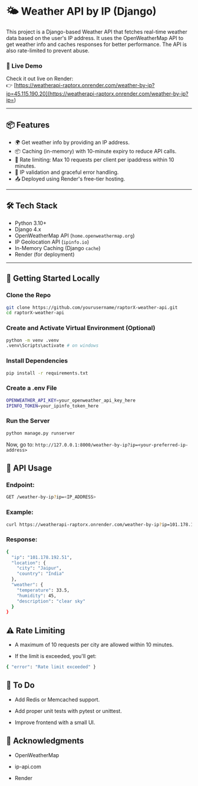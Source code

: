 # 🌤️ Weather API by IP (Django)

This project is a Django-based Weather API that fetches real-time weather data based on the user's IP address. It uses the OpenWeatherMap API to get weather info and caches responses for better performance. The API is also rate-limited to prevent abuse.

### 🚀 Live Demo

Check it out live on Render:  
👉 [https://weatherapi-raptorx.onrender.com/weather-by-ip?ip=45.115.190.20](https://weatherapi-raptorx.onrender.com/weather-by-ip?ip=<your-ip-address>)

---

## 📦 Features

- 🌍 Get weather info by providing an IP address.
- 📦 Caching (in-memory) with 10-minute expiry to reduce API calls.
- 🚫 Rate limiting: Max 10 requests per client per ipaddress within 10 minutes.
- 🧪 IP validation and graceful error handling.
- 📤 Deployed using Render's free-tier hosting.

---

## 🛠️ Tech Stack

- Python 3.10+
- Django 4.x
- OpenWeatherMap API (`home.openweathermap.org`)
- IP Geolocation API (`ipinfo.io`)
- In-Memory Caching (Django `cache`)
- Render (for deployment)

---

<!--
## 📂 Project Structure

--- -->

## 🚀 Getting Started Locally

### Clone the Repo

```bash
git clone https://github.com/yourusername/raptorX-weather-api.git
cd raptorX-weather-api
```

### Create and Activate Virtual Environment (Optional)

```bash
python -m venv .venv
.venv\Scripts\activate # on windows
```

### Install Dependencies

```bash
pip install -r requirements.txt
```

### Create a .env File

```bash
OPENWEATHER_API_KEY=your_openweather_api_key_here
IPINFO_TOKEN=your_ipinfo_token_here
```

### Run the Server

```bash
python manage.py runserver
```

Now, go to: `http://127.0.0.1:8000/weather-by-ip?ip=<your-preferred-ip-address>`

## 📌 API Usage

### Endpoint:

```bash
GET /weather-by-ip?ip=<IP_ADDRESS>
```

### Example:

```bash
curl https://weatherapi-raptorx.onrender.com/weather-by-ip?ip=101.178.192.51
```

### Response:

```bash
{
  "ip": "101.178.192.51",
  "location": {
    "city": "Jaipur",
    "country": "India"
  },
  "weather": {
    "temperature": 33.5,
    "humidity": 45,
    "description": "clear sky"
  }
}
```

## ⚠️ Rate Limiting

- A maximum of 10 requests per city are allowed within 10 minutes.

- If the limit is exceeded, you'll get:

```bash
{ "error": "Rate limit exceeded" }
```

## 🧼 To Do

- Add Redis or Memcached support.

- Add proper unit tests with pytest or unittest.

- Improve frontend with a small UI.

## 🙌 Acknowledgments

- OpenWeatherMap

- ip-api.com

- Render
